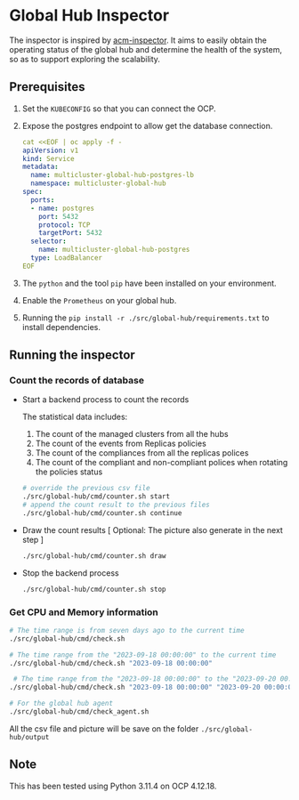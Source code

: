 # Global Hub Inspector

The inspector is inspired by [acm-inspector](https://github.com/bjoydeep/acm-inspector). It aims to easily obtain the operating status of the global hub and determine the health of the system, so as to support exploring the scalability.

## Prerequisites

1. Set the `KUBECONFIG` so that you can connect the OCP.
2. Expose the postgres endpoint to allow get the database connection. 

    ```yaml
    cat <<EOF | oc apply -f -
    apiVersion: v1
    kind: Service
    metadata:
      name: multicluster-global-hub-postgres-lb
      namespace: multicluster-global-hub
    spec:
      ports:
      - name: postgres
        port: 5432
        protocol: TCP
        targetPort: 5432
      selector:
        name: multicluster-global-hub-postgres
      type: LoadBalancer
    EOF
    ```

3. The `python` and the tool `pip` have been installed on your environment.
4. Enable the `Prometheus` on your global hub.
5. Running the `pip install -r ./src/global-hub/requirements.txt` to install dependencies.

## Running the inspector

### Count the records of database
   
  - Start a backend process to count the records
    
    The statistical data includes:

    1. The count of the managed clusters from all the hubs
    2. The count of the events from Replicas policies
    3. The count of the compliances from all the replicas polices
    3. The count of the compliant and non-compliant polices when rotating the policies status
  
    ```bash
    # override the previous csv file
    ./src/global-hub/cmd/counter.sh start
    # append the count result to the previous files
    ./src/global-hub/cmd/counter.sh continue
    ```
  
  - Draw the count results [ Optional: The picture also generate in the next step ]

    ```bash
    ./src/global-hub/cmd/counter.sh draw
    ```
  
  - Stop the backend process
  
    ```bash
    ./src/global-hub/cmd/counter.sh stop
    ```

### Get CPU and Memory information

  ```bash
  # The time range is from seven days ago to the current time
  ./src/global-hub/cmd/check.sh 

  # The time range from the "2023-09-18 00:00:00" to the current time
  ./src/global-hub/cmd/check.sh "2023-09-18 00:00:00"

   # The time range from the "2023-09-18 00:00:00" to the "2023-09-20 00:00:00"
  ./src/global-hub/cmd/check.sh "2023-09-18 00:00:00" "2023-09-20 00:00:00"

  # For the global hub agent
  ./src/global-hub/cmd/check_agent.sh
  ```

All the csv file and picture will be save on the folder `./src/global-hub/output`


## Note

This has been tested using Python 3.11.4 on OCP 4.12.18.